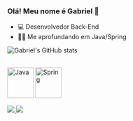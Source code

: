 ### Olá! Meu nome é Gabriel 👋

- 💻 Desenvolvedor Back-End
- 👨‍💻 Me aprofundando em Java/Spring

![Gabriel's GitHub stats](https://github-readme-stats.vercel.app/api?username=gabrielqporto&show_icons=true&theme=dark)

<div style="display: inline_block"><br/>
  <img align="center" alt="Java" height="70" width="60" src="https://cdn.jsdelivr.net/gh/devicons/devicon/icons/java/java-original-wordmark.svg"/>
  <img align="center" alt="Spring" height="70" width="60" src="https://cdn.jsdelivr.net/gh/devicons/devicon/icons/spring/spring-original-wordmark.svg"/>
</div><br/>

<div>
  <a href="linkedin.com/in/gabriel-quintino-porto-366690159" target="_blank">
    <img src="https://img.shields.io/badge/LinkedIn-0077B5?style=for-the-badge&logo=linkedin&logoColor=white" target="_blank">
  </a>
  <a href="mailto:gabrielqporto@hotmail.com" target="_blank">
    <img src="https://img.shields.io/badge/Microsoft_Outlook-0078D4?style=for-the-badge&logo=microsoft-outlook&logoColor=white" target="_blank">
  </a>
</div>
